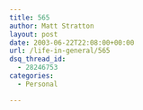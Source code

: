 ```yaml
---
title: 565
author: Matt Stratton
layout: post
date: 2003-06-22T22:08:00+00:00
url: /life-in-general/565
dsq_thread_id:
  - 28246753
categories:
  - Personal

---
```

